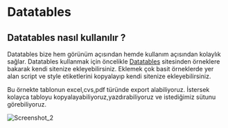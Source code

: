 # Datatables

## Datatables nasıl kullanılır ?
Datatables bize hem görünüm açısından hemde kullanım açısından kolaylık sağlar. Datatables kullanmak için öncelikle [Datatables](https://datatables.net/) sitesinden örneklere bakarak kendi sitenize ekleyebilirsiniz. Eklemek çok basit örneklerde yer alan script ve style etiketlerini kopyalayıp kendi sitenize ekleyebilirsiniz.

Bu örnekte tablonun excel,cvs,pdf türünde export alabiliyoruz. İstersek kolayca tabloyu kopyalayabiliyoruz,yazdırabiliyoruz ve istediğimiz sütunu görebiliyoruz.


![Screenshot_2](https://github.com/kaankaltakkiran/ornekler/assets/98158194/ea93ac5a-7584-4cf3-94dc-b6865515bbe9)
